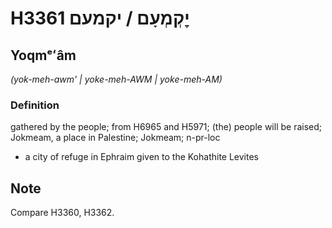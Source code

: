 # H3361 יׇקְמְעָם / יקמעם

## Yoqmᵉʻâm

_(yok-meh-awm' | yoke-meh-AWM | yoke-meh-AM)_

### Definition

gathered by the people; from H6965 and H5971; (the) people will be raised; Jokmeam, a place in Palestine; Jokmeam; n-pr-loc

- a city of refuge in Ephraim given to the Kohathite Levites

## Note

Compare H3360, H3362.
